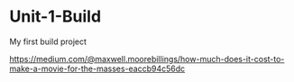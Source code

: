 # Unit-1-Build
My first build project

https://medium.com/@maxwell.moorebillings/how-much-does-it-cost-to-make-a-movie-for-the-masses-eaccb94c56dc
